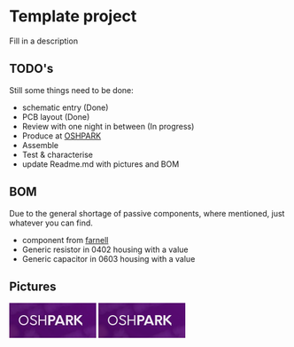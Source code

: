 # Template project
Fill in a description
## TODO's
Still some things need to be done:
* schematic entry (Done)
* PCB layout (Done)
* Review with one night in between (In progress)
* Produce at [OSHPARK](https://oshpark.com/)
* Assemble 
* Test & characterise
* update Readme.md with pictures and BOM
## BOM
Due to the general shortage of passive components, where mentioned, just whatever you can find.
* component from [farnell](https://www.farnell.com/)
* Generic resistor in 0402 housing with a value
* Generic capacitor in 0603 housing with a value
## Pictures
![testpicture001](readme_files/example.jpg)
![testpicture002](readme_files/example.png)



